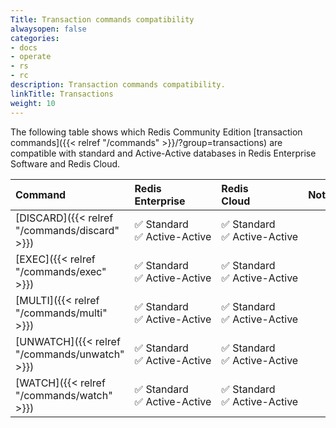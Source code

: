 ```yaml
---
Title: Transaction commands compatibility
alwaysopen: false
categories:
- docs
- operate
- rs
- rc
description: Transaction commands compatibility.
linkTitle: Transactions
weight: 10
---
```


The following table shows which Redis Community Edition [transaction commands]({{< relref "/commands" >}}/?group=transactions) are compatible with standard and Active-Active databases in Redis Enterprise Software and Redis Cloud.

| Command | Redis<br />Enterprise | Redis<br />Cloud | Notes |
|:--------|:----------------------|:-----------------|:------|
| [DISCARD]({{< relref "/commands/discard" >}}) | <span title="Supported">&#x2705; Standard</span><br /><span title="Supported"><nobr>&#x2705; Active-Active</nobr></span> | <span title="Supported">&#x2705; Standard</span><br /><span title="Supported"><nobr>&#x2705; Active-Active</nobr></span> |  |
| [EXEC]({{< relref "/commands/exec" >}}) | <span title="Supported">&#x2705; Standard</span><br /><span title="Supported"><nobr>&#x2705; Active-Active</nobr></span> | <span title="Supported">&#x2705; Standard</span><br /><span title="Supported"><nobr>&#x2705; Active-Active</nobr></span> |  |
| [MULTI]({{< relref "/commands/multi" >}}) | <span title="Supported">&#x2705; Standard</span><br /><span title="Supported"><nobr>&#x2705; Active-Active</nobr></span> | <span title="Supported">&#x2705; Standard</span><br /><span title="Supported"><nobr>&#x2705; Active-Active</nobr></span> |  |
| [UNWATCH]({{< relref "/commands/unwatch" >}}) | <span title="Supported">&#x2705; Standard</span><br /><span title="Supported"><nobr>&#x2705; Active-Active</nobr></span> | <span title="Supported">&#x2705; Standard</span><br /><span title="Supported"><nobr>&#x2705; Active-Active</nobr></span> |  |
| [WATCH]({{< relref "/commands/watch" >}}) | <span title="Supported">&#x2705; Standard</span><br /><span title="Supported"><nobr>&#x2705; Active-Active</nobr></span> | <span title="Supported">&#x2705; Standard</span><br /><span title="Supported"><nobr>&#x2705; Active-Active</nobr></span> |  |
